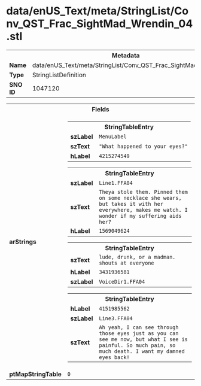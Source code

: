 <h1>data/enUS_Text/meta/StringList/Conv_QST_Frac_SightMad_Wrendin_04.stl</h1><table><tr><th colspan="100%">Metadata</th></tr><tr><td><b>Name</b></td><td>data/enUS_Text/meta/StringList/Conv_QST_Frac_SightMad_Wrendin_04.stl</td></tr><tr><td><b>Type</b></td><td>StringListDefinition</td></tr><tr><td><b>SNO ID</b></td><td>1047120</td></tr></table>

<table><tr><th colspan="100%">Fields</th></tr><tr><td><b>arStrings</b></td><td><table><tr><th colspan="100%">StringTableEntry</th></tr><tr><td><b>szLabel</b></td><td><code>MenuLabel</code></td></tr><tr><td><b>szText</b></td><td><code>"What happened to your eyes?"</code></td></tr><tr><td><b>hLabel</b></td><td><code>4215274549</code></td></tr></table>


<table><tr><th colspan="100%">StringTableEntry</th></tr><tr><td><b>szLabel</b></td><td><code>Line1.FFA04</code></td></tr><tr><td><b>szText</b></td><td><code>Theya stole them. Pinned them on some necklace she wears, but takes it with her everywhere, makes me watch. I wonder if my suffering aids her?</code></td></tr><tr><td><b>hLabel</b></td><td><code>1569049624</code></td></tr></table>


<table><tr><th colspan="100%">StringTableEntry</th></tr><tr><td><b>szText</b></td><td><code>lude, drunk, or a madman. shouts at everyone </code></td></tr><tr><td><b>hLabel</b></td><td><code>3431936581</code></td></tr><tr><td><b>szLabel</b></td><td><code>VoiceDir1.FFA04</code></td></tr></table>


<table><tr><th colspan="100%">StringTableEntry</th></tr><tr><td><b>hLabel</b></td><td><code>4151985562</code></td></tr><tr><td><b>szLabel</b></td><td><code>Line3.FFA04</code></td></tr><tr><td><b>szText</b></td><td><code>Ah yeah, I can see through those eyes just as you can see me now, but what I see is painful. So much pain, so much death. I want my damned eyes back!</code></td></tr></table>


</td></tr><tr><td><b>ptMapStringTable</b></td><td><code>0</code></td></tr></table>

